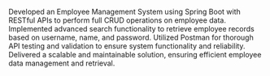 Developed an Employee Management System using Spring Boot with RESTful APIs to perform full CRUD operations on employee data.
Implemented advanced search functionality to retrieve employee records based on username, name, and password.
Utilized Postman for thorough API testing and validation to ensure system functionality and reliability.
Delivered a scalable and maintainable solution, ensuring efficient employee data management and retrieval.
